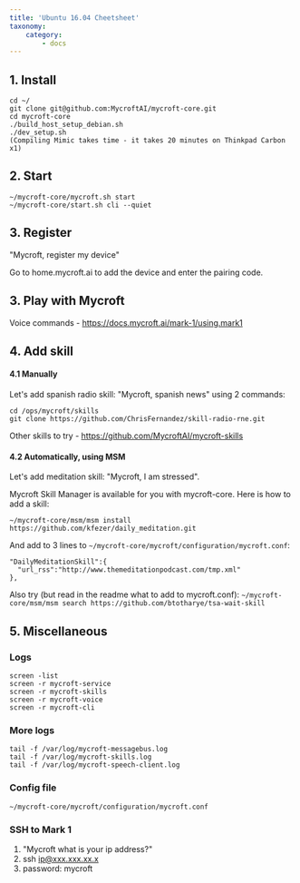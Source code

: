 ```yaml
---
title: 'Ubuntu 16.04 Cheetsheet'
taxonomy:
    category:
        - docs
---
```


## 1. Install
```
cd ~/
git clone git@github.com:MycroftAI/mycroft-core.git
cd mycroft-core
./build_host_setup_debian.sh
./dev_setup.sh
(Compiling Mimic takes time - it takes 20 minutes on Thinkpad Carbon x1)
```

## 2. Start
```
~/mycroft-core/mycroft.sh start
~/mycroft-core/start.sh cli --quiet
```

## 3. Register
"Mycroft, register my device"

Go to home.mycroft.ai to add the device and enter the pairing code.

## 3. Play with Mycroft
Voice commands - https://docs.mycroft.ai/mark-1/using.mark1

## 4. Add skill

#### 4.1 Manually
Let's add spanish radio skill: "Mycroft, spanish news" using 2 commands:
```
cd /ops/mycroft/skills
git clone https://github.com/ChrisFernandez/skill-radio-rne.git
```

Other skills to try - https://github.com/MycroftAI/mycroft-skills

#### 4.2 Automatically, using MSM
Let's add meditation skill: "Mycroft, I am stressed".

Mycroft Skill Manager is available for you with mycroft-core. Here is how to add a skill:
```
~/mycroft-core/msm/msm install https://github.com/kfezer/daily_meditation.git
```

And add to 3 lines to `~/mycroft-core/mycroft/configuration/mycroft.conf`:
```
"DailyMeditationSkill":{
  "url_rss":"http://www.themeditationpodcast.com/tmp.xml"
},
```

Also try (but read in the readme what to add to mycroft.conf):
`~/mycroft-core/msm/msm search https://github.com/btotharye/tsa-wait-skill`


## 5. Miscellaneous

### Logs
```
screen -list
screen -r mycroft-service
screen -r mycroft-skills
screen -r mycroft-voice
screen -r mycroft-cli
```

### More logs

```
tail -f /var/log/mycroft-messagebus.log
tail -f /var/log/mycroft-skills.log
tail -f /var/log/mycroft-speech-client.log
```

### Config file
```
~/mycroft-core/mycroft/configuration/mycroft.conf
```

### SSH to Mark 1

1. "Mycroft what is your ip address?"
1. ssh ip@xxx.xxx.xx.x
1. password: mycroft
